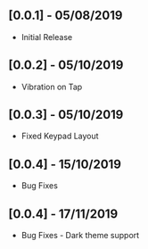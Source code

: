 ## [0.0.1] - 05/08/2019

* Initial Release

## [0.0.2] - 05/10/2019

* Vibration on Tap

## [0.0.3] - 05/10/2019

* Fixed Keypad Layout

## [0.0.4] - 15/10/2019

* Bug Fixes 


## [0.0.4] - 17/11/2019

* Bug Fixes - Dark theme support
